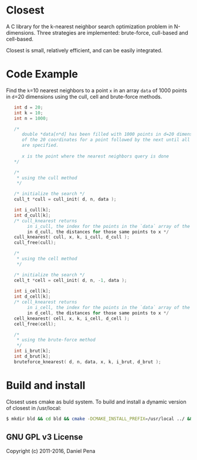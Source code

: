 # Closest 
 
A C library for the k-nearest neighbor search optimization problem in N-dimensions. 
Three strategies are implemented: brute-force, cull-based and cell-based. 

Closest is small, relatively efficient, and can be easily integrated.


# Code Example

Find the `k`=10 nearest neighbors to a point `x` in an array `data` of 1000 points in `d`=20 dimensions
using the cull, cell and brute-force methods.

```c
   int d = 20;
   int k = 10;
   int n = 1000;

   /* 
      double *data[n*d] has been filled with 1000 points in d=20 dimensions, each
      of the 20 coordinates for a point followed by the next until all 1000 
      are specified.
     
      x is the point where the nearest neighbors query is done
   */

   /* 
    * using the cull method 
    */ 

   /* initialize the search */
   cull_t *cull = cull_init( d, n, data ); 

   int i_cull[k];
   int d_cull[k];
   /* cull_knearest returns 
        in i_cull, the index for the points in the `data` array of the k-nearest neighbors to x */
        in d_cull, the distances for those same points to x */
   cull_knearest( cull, x, k, i_cull, d_cull ); 
   cull_free(cull);

   /* 
    * using the cell method 
    */ 

   /* initialize the search */
   cell_t *cell = cell_init( d, n, -1, data );
   
   int i_cell[k];
   int d_cell[k];
   /* cell_knearest returns 
        in i_cell, the index for the points in the `data` array of the k-nearest neighbors to x */
        in d_cell, the distances for those same points to x */
   cell_knearest( cell, x, k, i_cell, d_cell ); 
   cell_free(cell);

   /* 
    * using the brute-force method 
    */ 
   int i_brut[k];
   int d_brut[k];
   bruteforce_knearest( d, n, data, x, k, i_brut, d_brut ); 

```

# Build and install

Closest uses cmake as buld system. To build and install a dynamic version of closest in /usr/local:

```bash
$ mkdir bld && cd bld && cmake -DCMAKE_INSTALL_PREFIX=/usr/local ../ && make && make install && cd ..
``` 

## GNU GPL v3 License
Copyright (c) 2011-2016, Daniel Pena 

